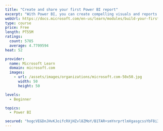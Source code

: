 ```yaml
---
title: "Create and share your first Power BI report"
excerpt: "With Power BI, you can create compelling visuals and reports. In this module, you learn how to use Power BI Desktop to connect to data, build visuals, and create a report that you can share with others in your organization. You then learn how to publish the report to the Power BI service, so that others can see your insights and benefit from your work."
webUrl: https://docs.microsoft.com/en-us/learn/modules/build-your-first-power-bi-report/
type: course
price: Free
length: PT55M
ratings:
  count: 5785
  average: 4.7709594
heat: 52

provider:
  name: Microsoft Learn
  domain: microsoft.com
  images:
    - url: /assets/images/organizations/microsoft.com-50x50.jpg
      width: 50
      height: 50

levels:
  - Beginner

topics:
  - Power BI

secured: "hogcVEGDnJHvKJoifcRXjHZvl8ZMoY/B1TAR+smYnrprtlmXgasgcssYbF8i3X2XfcD2ouHa1IU5Dndn2BwcZORMT4VQ1k/dqBFpN3XkWGGZbUvbVQMvq05FMcQim0+ErVpZotTI4XBYIK1aCiv25zuj+HZjSrxWovlndCTUcPdLch5A/zufdB34AZ8cnTq9tmZWYP57pjwjTqOwWK+3O/iqEV1NErdkIayB88GS11nUXHhtI/NpXe7lHS+vxYVcaEYe/4v5upynsDW9eO0YF3x40w8sYPH9Rfg2MfpgcPfmuDhVjRybeAwcbgyYYPC4JNNTIErRR5fvwiihnsyby7cmLGZsfkoDzJULo1jMfpk5MCIgdPkdhBxXz/Qu3c8ZMmsERmhpzoSzoecR56tpyCNbxw5+TQfDX/hwGVmfLiM=;1I0m7JJXIPM6vfgemVsi9w=="
---
```


